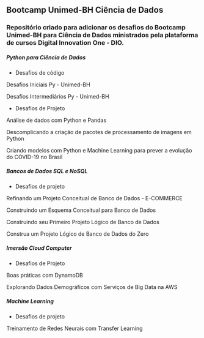 ## Bootcamp Unimed-BH Ciência de Dados

### Repositório criado para adicionar os desafios do Bootcamp Unimed-BH para Ciência de Dados ministrados pela plataforma de cursos Digital Innovation One - DIO.



##### Python para Ciência de Dados

* Desafios de código

Desafios Iniciais Py - Unimed-BH

Desafios Intermediários Py - Unimed-BH

* Desafios de Projeto

Análise de dados com Python e Pandas

Descomplicando a criação de pacotes de processamento de imagens em Python

Criando modelos com Python e Machine Learning para prever a evolução do COVID-19 no Brasil

##### Bancos de Dados SQL e NoSQL

* Desafios de projeto

Refinando um Projeto Conceitual de Banco de Dados - E-COMMERCE

Construindo um Esquema Conceitual para Banco de Dados

Construindo seu Primeiro Projeto Lógico de Banco de Dados

Construa um Projeto Lógico de Banco de Dados do Zero

##### Imersão Cloud Computer

* Desafios de Projeto

Boas práticas com DynamoDB

Explorando Dados Demográficos com Serviços de Big Data na AWS

##### Machine Learning

* Desafios de projeto

Treinamento de Redes Neurais com Transfer Learning





 